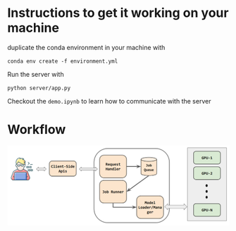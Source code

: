 # Instructions to get it working on your machine
duplicate the conda environment in your machine with 
```
conda env create -f environment.yml
```

Run the server with 
```
python server/app.py
```

Checkout the `demo.ipynb` to learn how to communicate with the server

# Workflow
![](flowchart.png)
